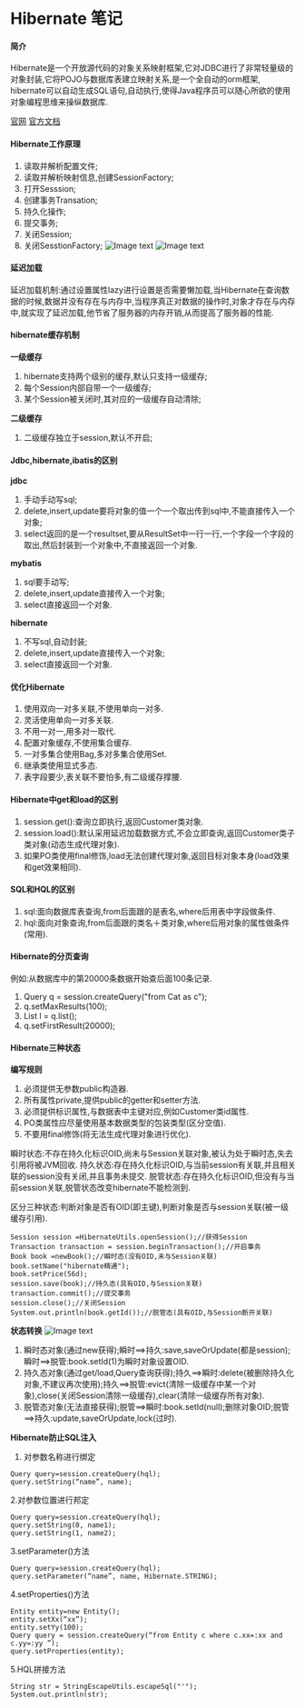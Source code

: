 
# Hibernate 笔记
#### 简介
Hibernate是一个开放源代码的对象关系映射框架,它对JDBC进行了非常轻量级的对象封装,它将POJO与数据库表建立映射关系,是一个全自动的orm框架,
hibernate可以自动生成SQL语句,自动执行,使得Java程序员可以随心所欲的使用对象编程思维来操纵数据库.

[官网](http://hibernate.org/orm)
[官方文档](https://docs.jboss.org/hibernate/stable/orm/userguide/html_single/Hibernate_User_Guide.html)

#### Hibernate工作原理
1. 读取并解析配置文件;
2. 读取并解析映射信息,创建SessionFactory;
3. 打开Sesssion;
4. 创建事务Transation;
5. 持久化操作;
6. 提交事务;
7. 关闭Session;
8. 关闭SesstionFactory;
![Image text](https://github.com/995942712/notes/blob/master/img/Hibernate工作原理1.png)
![Image text](https://github.com/995942712/notes/blob/master/img/Hibernate工作原理2.png)

#### 延迟加载
延迟加载机制:通过设置属性lazy进行设置是否需要懒加载,当Hibernate在查询数据的时候,数据并没有存在与内存中,当程序真正对数据的操作时,对象才存在与内存中,就实现了延迟加载,他节省了服务器的内存开销,从而提高了服务器的性能.

#### hibernate缓存机制
**一级缓存**
1. hibernate支持两个级别的缓存,默认只支持一级缓存;
2. 每个Session内部自带一个一级缓存;
3. 某个Session被关闭时,其对应的一级缓存自动清除;

**二级缓存**
1. 二级缓存独立于session,默认不开启;

#### Jdbc,hibernate,ibatis的区别
**jdbc**
1. 手动手动写sql;
2. delete,insert,update要将对象的值一个一个取出传到sql中,不能直接传入一个对象;
3. select返回的是一个resultset,要从ResultSet中一行一行,一个字段一个字段的取出,然后封装到一个对象中,不直接返回一个对象.

**mybatis**
1. sql要手动写;
2. delete,insert,update直接传入一个对象;
3. select直接返回一个对象.

**hibernate**
1. 不写sql,自动封装;
2. delete,insert,update直接传入一个对象;
3. select直接返回一个对象.

#### 优化Hibernate
1. 使用双向一对多关联,不使用单向一对多.
2. 灵活使用单向一对多关联.
3. 不用一对一,用多对一取代.
4. 配置对象缓存,不使用集合缓存.
5. 一对多集合使用Bag,多对多集合使用Set.
6. 继承类使用显式多态.
7. 表字段要少,表关联不要怕多,有二级缓存撑腰.

#### Hibernate中get和load的区别
1. session.get():查询立即执行,返回Customer类对象.
2. session.load():默认采用延迟加载数据方式,不会立即查询,返回Customer类子类对象(动态生成代理对象).
3. 如果PO类使用final修饰,load无法创建代理对象,返回目标对象本身(load效果和get效果相同).

#### SQL和HQL的区别
1. sql:面向数据库表查询,from后面跟的是表名,where后用表中字段做条件.
2. hql:面向对象查询,from后面跟的类名＋类对象,where后用对象的属性做条件(常用).

#### Hibernate的分页查询
例如:从数据库中的第20000条数据开始查后面100条记录.
1. Query q = session.createQuery("from Cat as c");
2. q.setMaxResults(100);
3. List l = q.list();
4. q.setFirstResult(20000);

#### Hibernate三种状态
**编写规则** 
1. 必须提供无参数public构造器.
2. 所有属性private,提供public的getter和setter方法.
3. 必须提供标识属性,与数据表中主键对应,例如Customer类id属性.
4. PO类属性应尽量使用基本数据类型的包装类型(区分空值).
5. 不要用final修饰(将无法生成代理对象进行优化).

瞬时状态:不存在持久化标识OID,尚未与Session关联对象,被认为处于瞬时态,失去引用将被JVM回收.
持久状态:存在持久化标识OID,与当前session有关联,并且相关联的session没有关闭,并且事务未提交.
脱管状态:存在持久化标识OID,但没有与当前session关联,脱管状态改变hibernate不能检测到.

区分三种状态:判断对象是否有OID(即主键),判断对象是否与session关联(被一级缓存引用).
```
Session session =HibernateUtils.openSession();//获得Session
Transaction transaction = session.beginTransaction();//开启事务
Book book =newBook();//瞬时态(没有OID,未与Session关联)
book.setName("hibernate精通");
book.setPrice(56d);
session.save(book);//持久态(具有OID,与Session关联)
transaction.commit();//提交事务
session.close();//关闭Session
System.out.println(book.getId());//脱管态(具有OID,与Session断开关联)
```
**状态转换**
![Image text](https://github.com/995942712/notes/blob/master/img/Hibernate状态转换.jpg)
1. 瞬时态对象(通过new获得);瞬时==>持久:save,saveOrUpdate(都是session);瞬时==>脱管:book.setId(1)为瞬时对象设置OID.
2. 持久态对象(通过get/load,Query查询获得);持久==>瞬时:delete(被删除持久化对象,不建议再次使用);持久==>脱管:evict(清除一级缓存中某一个对象),close(关闭Session清除一级缓存),clear(清除一级缓存所有对象).
3. 脱管态对象(无法直接获得);脱管==>瞬时:book.setId(null);删除对象OID;脱管==>持久:update,saveOrUpdate,lock(过时).

**Hibernate防止SQL注入**
1. 对参数名称进行绑定
```
Query query=session.createQuery(hql);
query.setString(“name”, name);
```
2.对参数位置进行邦定
```
Query query=session.createQuery(hql);
query.setString(0, name1);
query.setString(1, name2);
```
3.setParameter()方法
```
Query query=session.createQuery(hql);
query.setParameter(“name”, name, Hibernate.STRING);
```
4.setProperties()方法
```
Entity entity=new Entity();
entity.setXx(“xx”);
entity.setYy(100);
Query query = session.createQuery(“from Entity c where c.xx=:xx and c.yy=:yy ”);
query.setProperties(entity);
```
5.HQL拼接方法
```
String str = StringEscapeUtils.escapeSql("'");
System.out.println(str);
```





